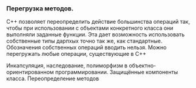 ### Перегрузка методов. 
C++ позволяет переопределить действие большинства операций так, чтобы при использовании с объектами конкретного класса они выполняли заданные функции.
Эта дает возможность использовать собственные типы дарпхых точно так же, как стандартные. Обозначения собственных операций вводить нельзя. Можно перегружать любые операции, существующие в C++

Инкапсуляция, наследование, полиморфизм в объектно-ориентированном программировании. Защищённые компоненты класса. Переопределение методов